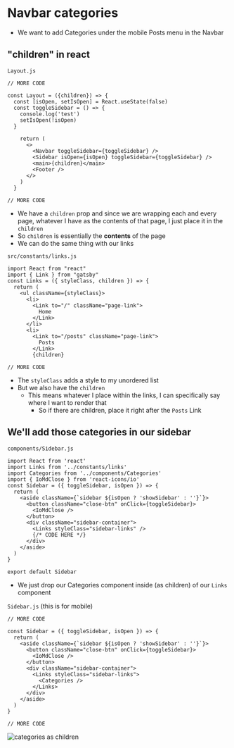 # Navbar categories
* We want to add Categories under the mobile Posts menu in the Navbar

## "children" in react
`Layout.js`

```
// MORE CODE

const Layout = ({children}) => {
  const [isOpen, setIsOpen] = React.useState(false)
  const toggleSidebar = () => {
    console.log('test')
    setIsOpen(!isOpen)
  }

    return (
      <>
        <Navbar toggleSidebar={toggleSidebar} />
        <Sidebar isOpen={isOpen} toggleSidebar={toggleSidebar} />
        <main>{children}</main>
        <Footer />
      </>
    )
  }

// MORE CODE
```

* We have a `children` prop and since we are wrapping each and every page, whatever I have as the contents of that page, I just place it in the `children`
* So `children` is essentially the **contents** of the page
* We can do the same thing with our links

`src/constants/links.js`

```
import React from "react"
import { Link } from "gatsby"
const Links = ({ styleClass, children }) => {
  return (
    <ul className={styleClass}>
      <li>
        <Link to="/" className="page-link">
          Home
        </Link>
      </li>
      <li>
        <Link to="/posts" className="page-link">
          Posts
        </Link>
        {children}

// MORE CODE
```

* The `styleClass` adds a style to my unordered list
* But we also have the `children`
    - This means whatever I place within the links, I can specifically say where I want to render that
        + So if there are children, place it right after the `Posts` Link

## We'll add those categories in our sidebar
`components/Sidebar.js`

```
import React from 'react'
import Links from '../constants/links'
import Categories from '../components/Categories'
import { IoMdClose } from 'react-icons/io'
const Sidebar = ({ toggleSidebar, isOpen }) => {
  return (
    <aside className={`sidebar ${isOpen ? 'showSidebar' : ''}`}>
      <button className="close-btn" onClick={toggleSidebar}>
        <IoMdClose />
      </button>
      <div className="sidebar-container">
        <Links styleClass="sidebar-links" />
        {/* CODE HERE */}
      </div>
    </aside>
  )
}

export default Sidebar
```

* We just drop our Categories component inside (as children) of our `Links` component

`Sidebar.js` (this is for mobile)

```
// MORE CODE

const Sidebar = ({ toggleSidebar, isOpen }) => {
  return (
    <aside className={`sidebar ${isOpen ? 'showSidebar' : ''}`}>
      <button className="close-btn" onClick={toggleSidebar}>
        <IoMdClose />
      </button>
      <div className="sidebar-container">
        <Links styleClass="sidebar-links">
          <Categories />
        </Links>
      </div>
    </aside>
  )
}

// MORE CODE
```

![categories as children](https://i.imgur.com/sAubfLB.png)
